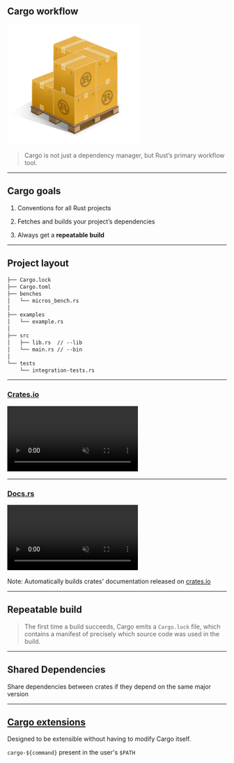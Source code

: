 ## Cargo workflow
![cargo logo](assets/img/cargo_logo.png)

> Cargo is not just a dependency manager, but Rust’s primary workflow tool.

---

## Cargo goals

1. Conventions for all Rust projects

2. Fetches and builds your project’s dependencies

3. Always get a **repeatable build**

---

## Project layout

```
├── Cargo.lock
├── Cargo.toml
├── benches
│   └── micros_bench.rs
│
├── examples
│   └── example.rs
│
├── src
│   ├── lib.rs  // --lib
│   └── main.rs // --bin
│
└── tests
    └── integration-tests.rs
```

---

### [Crates.io](https://crates.io/) 
<video autoplay muted loop>
    <source data-src="/assets/img/cargo.mp4" type="video/mp4" />
</video>

---

### [Docs.rs](https://docs.rs/)
<video autoplay muted loop>
    <source data-src="/assets/img/docs_rs.mp4" type="video/mp4" />
</video>

Note:
Automatically builds crates' documentation released on [crates.io](https://crates.io/)

---

## Repeatable build

> The first time a build succeeds, Cargo emits a `Cargo.lock` file, which contains a manifest of precisely which source code was used in the build. 

---

## Shared Dependencies

Share dependencies between crates if they depend on the same major version

---

## [Cargo extensions](https://github.com/rust-lang/cargo/wiki/Third-party-cargo-subcommands)

Designed to be extensible without having to modify Cargo itself. 


`cargo-${command}` present in the user's `$PATH`